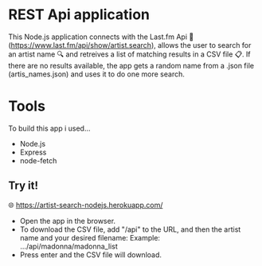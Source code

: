 # REST Api application

This Node.js application connects with the Last.fm Api :guitar: (https://www.last.fm/api/show/artist.search), allows the user to search for an artist name :mag: and retreives a list of matching results in a CSV file :clipboard:. If there are no results available, the app gets a random name from a .json file (artis_names.json) and uses it to do one more search.

# Tools

To build this app i used...

-   Node.js
-   Express
-   node-fetch

## Try it!

:globe_with_meridians: https://artist-search-nodejs.herokuapp.com/

-   Open the app in the browser.
-   To download the CSV file, add "/api" to the URL, and then the artist name and your desired filename:
    Example: .../api/madonna/madonna_list
-   Press enter and the CSV file will download.
